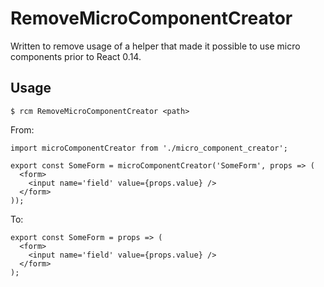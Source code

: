 # RemoveMicroComponentCreator

Written to remove usage of a helper that made it
possible to use micro components prior to React 0.14.

## Usage
```
$ rcm RemoveMicroComponentCreator <path>
```

From:
```es6
import microComponentCreator from './micro_component_creator';

export const SomeForm = microComponentCreator('SomeForm', props => (
  <form>
    <input name='field' value={props.value} />
  </form>
));
```

To:
```es6
export const SomeForm = props => (
  <form>
    <input name='field' value={props.value} />
  </form>
);
```
